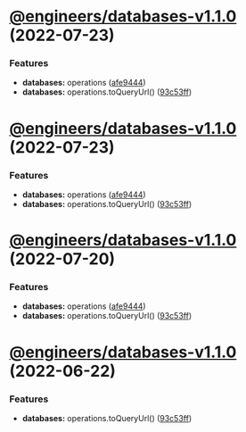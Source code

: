 # [@engineers/databases-v1.1.0](https://github.com/eng-dibo/dibo/compare/@engineers/databases-v1.0.1...@engineers/databases-v1.1.0) (2022-07-23)

### Features

- **databases:** operations ([afe9444](https://github.com/eng-dibo/dibo/commit/afe9444897c42595d58f2010756e6394f1822de7))
- **databases:** operations.toQueryUrl() ([93c53ff](https://github.com/eng-dibo/dibo/commit/93c53ffa5e89faca571dc300761844b3a0b7afc8))

# [@engineers/databases-v1.1.0](https://github.com/eng-dibo/dibo/compare/@engineers/databases-v1.0.1...@engineers/databases-v1.1.0) (2022-07-23)

### Features

- **databases:** operations ([afe9444](https://github.com/eng-dibo/dibo/commit/afe9444897c42595d58f2010756e6394f1822de7))
- **databases:** operations.toQueryUrl() ([93c53ff](https://github.com/eng-dibo/dibo/commit/93c53ffa5e89faca571dc300761844b3a0b7afc8))

# [@engineers/databases-v1.1.0](https://github.com/eng-dibo/dibo/compare/@engineers/databases-v1.0.1...@engineers/databases-v1.1.0) (2022-07-20)

### Features

- **databases:** operations ([afe9444](https://github.com/eng-dibo/dibo/commit/afe9444897c42595d58f2010756e6394f1822de7))
- **databases:** operations.toQueryUrl() ([93c53ff](https://github.com/eng-dibo/dibo/commit/93c53ffa5e89faca571dc300761844b3a0b7afc8))

# [@engineers/databases-v1.1.0](https://github.com/eng-dibo/dibo/compare/@engineers/databases-v1.0.1...@engineers/databases-v1.1.0) (2022-06-22)

### Features

- **databases:** operations.toQueryUrl() ([93c53ff](https://github.com/eng-dibo/dibo/commit/93c53ffa5e89faca571dc300761844b3a0b7afc8))

